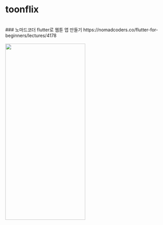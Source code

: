 # toonflix
</br>
### 노마드코더 flutter로 웹툰 앱 만들기
https://nomadcoders.co/flutter-for-beginners/lectures/4178

</br>
</br>


<img src="https://github.com/user-attachments/assets/257b9fac-7bcb-451c-aa10-565a520572db" width="250" height="550"/>
